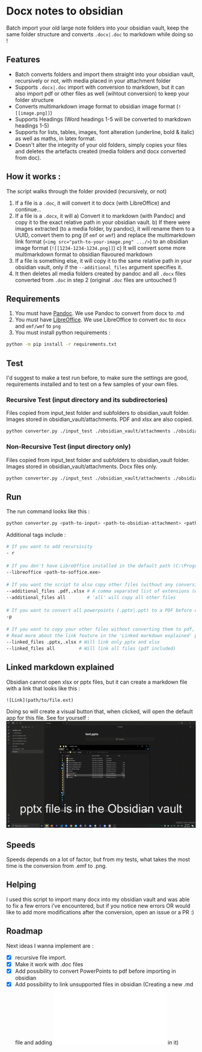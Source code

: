 # Docx notes to obsidian

Batch import your old large note folders into your obsidian vault, keep the same folder structure and converts `.docx|.doc` to markdown while doing so !

## Features 
- Batch converts folders and import them straight into your obsidian vault, recursively or not, with media placed in your attachment folder
- Supports `.docx|.doc` import with conversion to markdown, but it can also import pdf or other files as well (wihtout conversion) to keep your folder structure
- Converts multimarkdown image format to obsidian image format (`![[image.png]]`)
- Supports Headings (Word headings 1-5 will be converted to markdown headings 1-5)
- Supports for lists, tables, images, font alteration (underline, bold & italic) as well as maths, in latex format.
- Doesn't alter the integrity of your old folders, simply copies your files and deletes the artefacts created (media folders and docx converted from doc).

## How it works :
The script walks through the folder provided (recursively, or not)
1) If a file is a `.doc`, it will convert it to docx (with LibreOffice) and continue...
2) If a file is a `.docx`, it will 
   a) Convert it to markdown (with Pandoc) and copy it to the exact relative path in your obsidian vault.
   b) If there were images extracted (to a media folder, by pandoc), it will rename them to a UUID, convert them to png (if `emf` or `wmf`) and replace the multimarkdown link format (`<img src="path-to-your-image.png" .../>`) to an obsidian image format (`![[1234-1234-1234.png]]`)
   c) It will convert some more multimarkdown format to obsidian flavoured markdown
3) If a file is something else, it will copy it to the same relative path in your obsidian vault, only if the `--additional_files` argument specifies it.
4) It then deletes all media folders created by pandoc and all `.docx` files converted from `.doc` in step 2 (original `.doc` files are untouched !)

## Requirements

1) You must have [Pandoc](https://pandoc.org/installing.html). We use Pandoc to convert from docx to .md
2) You must have [LibreOffice](https://www.libreoffice.org/download/download-libreoffice/). We use LibreOffice to convert `doc` to `docx` and `emf/wmf` to `png`
3) You must install python requirements : 
```bash
python -m pip install -r requirements.txt 
```
## Test
I'd suggest to make a test run before, to make sure the settings are good, requirements installed and to test on a few samples of your own files.

### Recursive Test (input directory and its subdirectories)
Files copied from input_test folder and subfolders to obsidian_vault folder. Images stored in obsidian_vault/attachments. PDF and xlsx are also copied.
```bash
python converter.py ./input_test ./obsidian_vault/attachments ./obsidian_vault --additional_files .xslx,.pdf -r
```

### Non-Recursive Test (input directory only)
Files copied from input_test folder and subfolders to obsidian_vault folder. Images stored in obsidian_vault/attachments. Docx files only.
```bash
python converter.py ./input_test ./obsidian_vault/attachments ./obsidian_vault 
```

## Run 
The run command looks like this :
```bash
python converter.py <path-to-input> <path-to-obsidian-attachment> <path-to-obsidian-output> 
```

Additional tags include : 
```bash
# If you want to add recursivity
- r 

# If you don't have LibreOffice installed in the default path (C:\Program Files\LibreOffice\program\soffice.exe)
--libreoffice <path-to-soffice.exe>

# If you want the script to also copy other files (without any conversion) while going through the folders
--additional_files .pdf,.xlsx # A comma separated list of extensions (with '.' before); Or
--additional_files all        # 'all' will copy all other files

# If you want to convert all powerpoints (.pptx|.ppt) to a PDF before copying it (NOTE: you have to add '.pptx,.ppt' or 'all' to the `--additional_files` argument) 
-p

# If you want to copy your other files without converting them to pdf, but still want to access it through obsidian, you can use the linked_files feature
# Read more about the link feature in the 'Linked markdown explained' part down below
--linked_files .pptx,.xlsx # Will link only pptx and xlsx
--linked_files all         # Will link all files (pdf included)

```

## Linked markdown explained
Obsidian cannot open xlsx or pptx files, but it can create a markdown file with a link that looks like this :
```
![Link](path/to/file.ext)
```
Doing so will create a visual button that, when clicked, will open the default app for this file. 
See for yourself :
![Obsidian relative links demo](assets/obsidian-relative-link-demo.gif)


## Speeds
Speeds depends on a lot of factor, but from my tests, what takes the most time is the conversion from .emf to .png.

## Helping 
I used this script to import many docx into my obsidian vault and was able to fix a few errors i've encountered, but if you notice new errors OR would like to add more modifications after the conversion, open an issue or a PR :)

## Roadmap
Next ideas I wanna implement are :
- [x] recursive file import.
- [x] Make it work with .doc files
- [x] Add possibility to convert PowerPoints to pdf before importing in obsidian
- [x] Add possibility to link unsupported files in obsidian (Creating a new .md file and adding ![File](path/to/excel.ext) in it)

